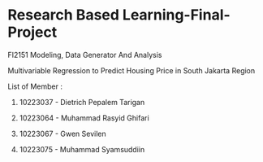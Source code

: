 # Research Based Learning-Final-Project
FI2151 Modeling, Data Generator And Analysis

Multivariable Regression to Predict Housing Price in South Jakarta Region

List of Member :

1. 10223037 - Dietrich Pepalem Tarigan

2. 10223064 - Muhammad Rasyid Ghifari

3. 10223067 - Gwen Sevilen

4. 10223075 - Muhammad Syamsuddiin
